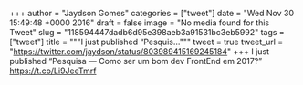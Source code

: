 
+++
author = "Jaydson Gomes"
categories = ["tweet"]
date = "Wed Nov 30 15:49:48 +0000 2016"
draft = false
image = "No media found for this Tweet"
slug = "118594447dadb6d95e398aeb3a91531bc3eb5992"
tags = ["tweet"]
title = """I just published “Pesquis..."""
tweet = true
tweet_url = "https://twitter.com/jaydson/status/803989415169245184"
+++
I just published “Pesquisa — Como ser um bom dev FrontEnd em 2017?” https://t.co/Li9JeeTmrf
